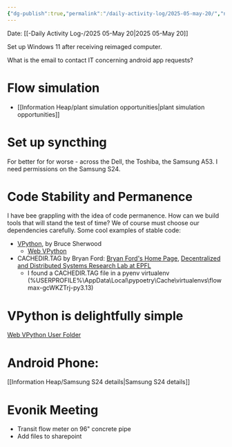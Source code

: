 ```yaml
---
{"dg-publish":true,"permalink":"/daily-activity-log/2025-05-may-20/","noteIcon":"","created":"2025-05-23T14:53:48.967-05:00"}
---
```


Date: [[-Daily Activity Log-/2025 05-May 20\|2025 05-May 20]]

Set up Windows 11 after receiving reimaged computer.

What is the email to contact IT concerning android app requests?

# Flow simulation
- [[Information Heap/plant simulation opportunities\|plant simulation opportunities]]

# Set up syncthing
For better for for worse - across the Dell, the Toshiba, the Samsung A53. I need permissions on the Samsung S24.
# Code Stability and Permanence
I have bee grappling with the idea of code permanence. How can we build tools that will stand the test of time? We of course must choose our dependencies carefully. Some cool examples of stable code:
- [VPython](https://vpython.org/), by Bruce Sherwood
	- [Web VPython](https://www.glowscript.org/#/user/GlowScriptDemos/folder/Examples/program/BoxLightTest)
- CACHEDIR.TAG by Bryan Ford: [Bryan Ford's Home Page](https://bford.info/), [Decentralized and Distributed Systems Research Lab at EPFL](https://github.com/dedis/)
	- I found a CACHEDIR.TAG file in a pyenv virtualenv (%USERPROFILE%\AppData\Local\pypoetry\Cache\virtualenvs\flowmax-gcWKZTrj-py3.13)

# VPython is delightfully simple
[Web VPython User Folder](https://www.glowscript.org/#/user/george.bennett/folder/MyPrograms/)


# Android Phone:
[[Information Heap/Samsung S24 details\|Samsung S24 details]]


# Evonik Meeting
- Transit flow meter on 96" concrete pipe
- Add files to sharepoint
